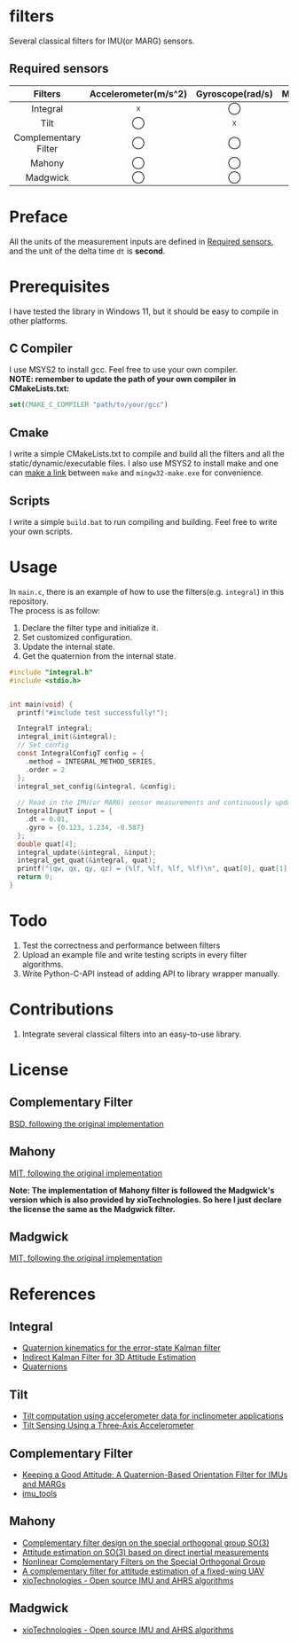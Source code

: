 # filters
Several classical filters for IMU(or MARG) sensors.

## Required sensors
| Filters                | Accelerometer(m/s^2) | Gyroscope(rad/s) | Magnetometer(uT) | 
| :--------------------: | :------------------: | :--------------: | :--------------: |
| Integral               | &#9747;              | &#9711;          | &#9747;          |
| Tilt                   | &#9711;              | &#9747;          | &#9747;          |
| Complementary Filter   | &#9711;              | &#9711;          | &#9651;          |
| Mahony                 | &#9711;              | &#9711;          | &#9651;          |
| Madgwick               | &#9711;              | &#9711;          | &#9651;          |


# Preface
All the units of the measurement inputs are defined in [Required sensors](#required-sensors), and the unit of the delta time `dt` is **second**.

# Prerequisites
I have tested the library in Windows 11, but it should be easy to compile in other platforms.

## C Compiler
I use MSYS2 to install gcc. Feel free to use your own compiler.  
**NOTE: remember to update the path of your own compiler in CMakeLists.txt:**
```cmake
set(CMAKE_C_COMPILER "path/to/your/gcc")
```

## Cmake
I write a simple CMakeLists.txt to compile and build all the filters and all the static/dynamic/executable files. I also use MSYS2 to install make and one can [make a link](https://stackoverflow.com/questions/51755089/where-is-make-on-msys2-mingw-w64) between `make` and `mingw32-make.exe` for convenience.

## Scripts
I write a simple `build.bat` to run compiling and building. Feel free to write your own scripts.


# Usage
In `main.c`, there is an example of how to use the filters(e.g. `integral`) in this repository.  
The process is as follow:  
1. Declare the filter type and initialize it.  
2. Set customized configuration.  
3. Update the internal state.  
4. Get the quaternion from the internal state.  
```C
#include "integral.h"
#include <stdio.h>


int main(void) {
  printf("#include test successfully!");

  IntegralT integral;
  integral_init(&integral);
  // Set config
  const IntegralConfigT config = {
    .method = INTEGRAL_METHOD_SERIES,
    .order = 2
  };
  integral_set_config(&integral, &config);
  
  // Read in the IMU(or MARG) sensor measurements and continuously update in the loop
  IntegralInputT input = {
    .dt = 0.01,
    .gyro = {0.123, 1.234, -0.587}
  };
  double quat[4];
  integral_update(&integral, &input);
  integral_get_quat(&integral, quat);
  printf("(qw, qx, qy, qz) = (%lf, %lf, %lf, %lf)\n", quat[0], quat[1], quat[2], quat[3]);
  return 0;
}
```


# Todo
1. Test the correctness and performance between filters
2. Upload an example file and write testing scripts in every filter algorithms.
3. Write Python-C-API instead of adding API to library wrapper manually. 


# Contributions
1. Integrate several classical filters into an easy-to-use library.


# License
## Complementary Filter
[BSD, following the original implementation](https://github.com/CCNYRoboticsLab/imu_tools/blob/noetic/imu_complementary_filter/include/imu_complementary_filter/complementary_filter.h)

## Mahony
[MIT, following the original implementation](https://github.com/xioTechnologies/Fusion?tab=MIT-1-ov-file#readme)

**Note: The implementation of Mahony filter is followed the Madgwick's version which is also provided by xioTechnologies. So here I just declare the license the same as the Madgwick filter.**

## Madgwick
[MIT, following the original implementation](https://github.com/xioTechnologies/Fusion?tab=MIT-1-ov-file#readme)


# References
## Integral
- [Quaternion kinematics for the error-state Kalman filter](http://www.iri.upc.edu/people/jsola/JoanSola/objectes/notes/kinematics.pdf)
- [Indirect Kalman Filter for 3D Attitude Estimation](http://mars.cs.umn.edu/tr/reports/Trawny05b.pdf)
- [Quaternions](https://faculty.sites.iastate.edu/jia/files/inline-files/quaternion.pdf)

## Tilt
- [Tilt computation using accelerometer data for inclinometer applications](https://www.st.com/resource/en/design_tip/dt0140-tilt-computation-using-accelerometer-data-for-inclinometer-applications-stmicroelectronics.pdf)
- [Tilt Sensing Using a Three-Axis Accelerometer](https://www.nxp.com/docs/en/application-note/AN3461.pdf)

## Complementary Filter
- [Keeping a Good Attitude: A Quaternion-Based Orientation Filter for IMUs and MARGs](https://www.mdpi.com/1424-8220/15/8/19302)
- [imu_tools](https://github.com/CCNYRoboticsLab/imu_tools/tree/noetic/imu_complementary_filter)

## Mahony
- [Complementary filter design on the special orthogonal group SO(3)](https://folk.ntnu.no/skoge/prost/proceedings/cdc-ecc05/pdffiles/papers/1889.pdf)
- [Attitude estimation on SO(3) based on direct inertial measurements](http://users.cecs.anu.edu.au/~Robert.Mahony/Mahony_Robert/2006_MahHamPfl-C68.pdf)
- [Nonlinear Complementary Filters on the Special Orthogonal Group](https://hal.science/hal-00488376/document)
- [A complementary filter for attitude estimation of a fixed-wing UAV](http://users.cecs.anu.edu.au/~Jonghyuk.Kim/pdf/2008_Euston_iros_v1.04.pdf)
- [xioTechnologies - Open source IMU and AHRS algorithms](https://x-io.co.uk/open-source-imu-and-ahrs-algorithms/)

## Madgwick
- [xioTechnologies - Open source IMU and AHRS algorithms](https://x-io.co.uk/open-source-imu-and-ahrs-algorithms/)


